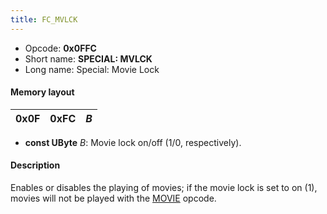 ```yaml
---
title: FC_MVLCK
---
```


-   Opcode: **0x0FFC**
-   Short name: **SPECIAL: MVLCK**
-   Long name: Special: Movie Lock

#### Memory layout

| 0x0F | 0xFC | *B* |
|------|------|-----|

-   **const UByte** *B*: Movie lock on/off (1/0, respectively).

#### Description

Enables or disables the playing of movies; if the movie lock is set to on (1), movies will not be played with the [MOVIE](../F9_MOVIE.md) opcode.
